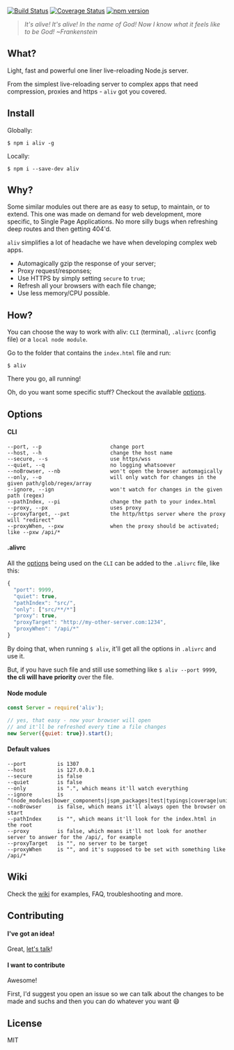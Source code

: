 [![Build Status](https://travis-ci.org/ericmdantas/aliv.svg?branch=master)](https://travis-ci.org/ericmdantas/aliv)
[![Coverage Status](https://coveralls.io/repos/github/ericmdantas/aliv/badge.svg?branch=master)](https://coveralls.io/github/ericmdantas/aliv?branch=master)
[![npm version](https://badge.fury.io/js/aliv.svg)](https://badge.fury.io/js/aliv)

> *It's alive! It's alive! In the name of God! Now I know what it feels like to be God! ~Frankenstein*


## What?

Light, fast and powerful one liner live-reloading Node.js server.

From the simplest live-reloading server to complex apps that need compression, proxies and https - `aliv` got you covered.


## Install

Globally:

```shell
$ npm i aliv -g
```


Locally:

```shell
$ npm i --save-dev aliv
```


## Why?

Some similar modules out there are as easy to setup, to maintain, or to extend. This one was made on demand for web development, more specific, to Single Page Applications. No more silly bugs when refreshing deep routes and then getting 404'd.

`aliv` simplifies a lot of headache we have when developing complex web apps. 

- Automagically gzip the response of your server;
- Proxy request/responses;
- Use HTTPS by simply setting `secure` to `true`;
- Refresh all your browsers with each file change;
- Use less memory/CPU possible.


## How?

You can choose the way to work with aliv: `CLI` (terminal), `.alivrc` (config file) or a `local node module`.

Go to the folder that contains the `index.html` file and run:

```shell
$ aliv
```

There you go, all running!

Oh, do you want some specific stuff? Checkout the available <a href="#options">options</a>.


## Options

#### CLI


```
--port, --p                      change port
--host, --h                      change the host name
--secure, --s                    use https/wss
--quiet, --q                     no logging whatsoever
--noBrowser, --nb                won't open the browser automagically
--only, --o                      will only watch for changes in the given path/glob/regex/array
--ignore, --ign                  won't watch for changes in the given path (regex)
--pathIndex, --pi                change the path to your index.html
--proxy, --px                    uses proxy
--proxyTarget, --pxt             the http/https server where the proxy will "redirect"
--proxyWhen, --pxw               when the proxy should be activated; like --pxw /api/*
```


#### .alivrc

All the <a href="#options">options</a> being used on the `CLI` can be added to the `.alivrc` file, like this:

```js
{
  "port": 9999,
  "quiet": true,
  "pathIndex": "src/",
  "only": ["src/**/*"]
  "proxy": true,
  "proxyTarget": "http://my-other-server.com:1234",
  "proxyWhen": "/api/*"
}
```

By doing that, when running `$ aliv`, it'll get all the options in `.alivrc` and use it.

But, if you have such file and still use something like `$ aliv --port 9999`, **the cli will have priority** over the file.


#### Node module

```js
const Server = require('aliv');

// yes, that easy - now your browser will open 
// and it'll be refreshed every time a file changes
new Server({quiet: true}).start(); 
```

#### Default values

```
--port          is 1307
--host          is 127.0.0.1
--secure        is false
--quiet         is false
--only          is ".", which means it'll watch everything
--ignore        is ^(node_modules|bower_components|jspm_packages|test|typings|coverage|unit_coverage)
--noBrowser     is false, which means it'll always open the browser on start
--pathIndex     is "", which means it'll look for the index.html in the root
--proxy         is false, which means it'll not look for another server to answer for the /api/, for example
--proxyTarget   is "", no server to be target
--proxyWhen     is "", and it's supposed to be set with something like /api/*
```


## Wiki

Check the [wiki](https://github.com/ericmdantas/aliv/wiki) for examples, FAQ, troubleshooting and more.

## Contributing

#### I've got an idea!

Great, [let's talk](https://github.com/ericmdantas/aliv/issues/new)!

#### I want to contribute

Awesome!

First, I'd suggest you open an issue so we can talk about the changes to be made and suchs and then you can do whatever you want :smile:

## License

MIT

